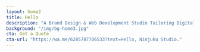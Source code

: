 ```yaml
---
layout: home2
title: Hello
description: "A Brand Design & Web Development Studio Tailoring Digital Presence for"
background: "/img/bg-home3.jpg"
cta: Get a Quote
cta-url: "https://wa.me/6285787706533?text=Hello, Ninjuku Studio."
---
```

